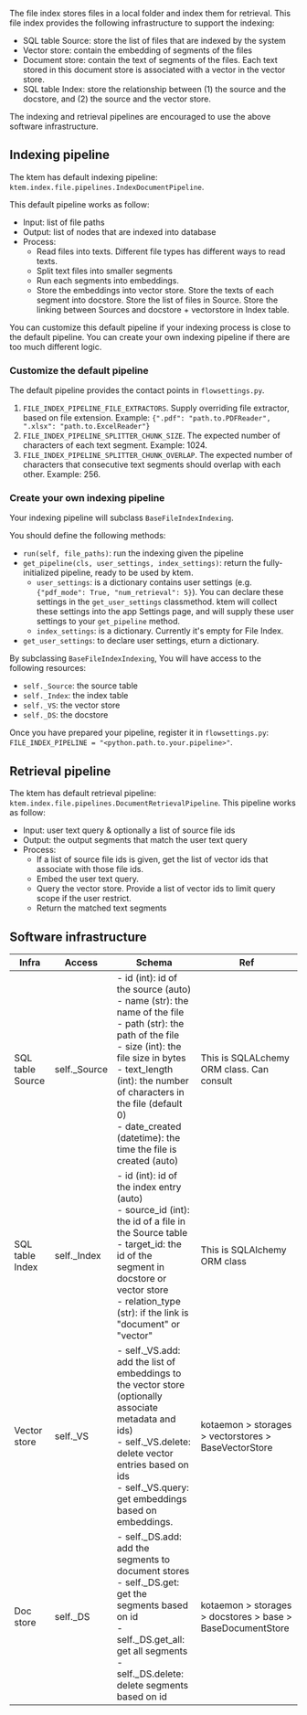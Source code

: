 The file index stores files in a local folder and index them for retrieval.
This file index provides the following infrastructure to support the indexing:

- SQL table Source: store the list of files that are indexed by the system
- Vector store: contain the embedding of segments of the files
- Document store: contain the text of segments of the files. Each text stored
  in this document store is associated with a vector in the vector store.
- SQL table Index: store the relationship between (1) the source and the
  docstore, and (2) the source and the vector store.

The indexing and retrieval pipelines are encouraged to use the above software
infrastructure.

## Indexing pipeline

The ktem has default indexing pipeline: `ktem.index.file.pipelines.IndexDocumentPipeline`.

This default pipeline works as follow:

- Input: list of file paths
- Output: list of nodes that are indexed into database
- Process:
  - Read files into texts. Different file types has different ways to read
    texts.
  - Split text files into smaller segments
  - Run each segments into embeddings.
  - Store the embeddings into vector store. Store the texts of each segment
    into docstore. Store the list of files in Source. Store the linking
    between Sources and docstore + vectorstore in Index table.

You can customize this default pipeline if your indexing process is close to the
default pipeline. You can create your own indexing pipeline if there are too
much different logic.

### Customize the default pipeline

The default pipeline provides the contact points in `flowsettings.py`.

1. `FILE_INDEX_PIPELINE_FILE_EXTRACTORS`. Supply overriding file extractor,
   based on file extension. Example: `{".pdf": "path.to.PDFReader", ".xlsx": "path.to.ExcelReader"}`
2. `FILE_INDEX_PIPELINE_SPLITTER_CHUNK_SIZE`. The expected number of characters
   of each text segment. Example: 1024.
3. `FILE_INDEX_PIPELINE_SPLITTER_CHUNK_OVERLAP`. The expected number of
   characters that consecutive text segments should overlap with each other.
   Example: 256.

### Create your own indexing pipeline

Your indexing pipeline will subclass `BaseFileIndexIndexing`.

You should define the following methods:

- `run(self, file_paths)`: run the indexing given the pipeline
- `get_pipeline(cls, user_settings, index_settings)`: return the
  fully-initialized pipeline, ready to be used by ktem.
  - `user_settings`: is a dictionary contains user settings (e.g. `{"pdf_mode": True, "num_retrieval": 5}`). You can declare these settings in the `get_user_settings` classmethod. ktem will collect these settings into the app Settings page, and will supply these user settings to your `get_pipeline` method.
  - `index_settings`: is a dictionary. Currently it's empty for File Index.
- `get_user_settings`: to declare user settings, eturn a dictionary.

By subclassing `BaseFileIndexIndexing`, You will have access to the following resources:

- `self._Source`: the source table
- `self._Index`: the index table
- `self._VS`: the vector store
- `self._DS`: the docstore

Once you have prepared your pipeline, register it in `flowsettings.py`: `FILE_INDEX_PIPELINE = "<python.path.to.your.pipeline>"`.

## Retrieval pipeline

The ktem has default retrieval pipeline:
`ktem.index.file.pipelines.DocumentRetrievalPipeline`. This pipeline works as
follow:

- Input: user text query & optionally a list of source file ids
- Output: the output segments that match the user text query
- Process:
  - If a list of source file ids is given, get the list of vector ids that
    associate with those file ids.
  - Embed the user text query.
  - Query the vector store. Provide a list of vector ids to limit query scope
    if the user restrict.
  - Return the matched text segments

## Software infrastructure

| Infra            | Access        | Schema                                                                                                                                                                                                                                                                                             | Ref                                                            |
| ---------------- | ------------- | -------------------------------------------------------------------------------------------------------------------------------------------------------------------------------------------------------------------------------------------------------------------------------------------------- | -------------------------------------------------------------- |
| SQL table Source | self.\_Source | - id (int): id of the source (auto)<br>- name (str): the name of the file<br>- path (str): the path of the file<br>- size (int): the file size in bytes<br>- text_length (int): the number of characters in the file (default 0)<br>- date_created (datetime): the time the file is created (auto) | This is SQLALchemy ORM class. Can consult                      |
| SQL table Index  | self.\_Index  | - id (int): id of the index entry (auto)<br>- source_id (int): the id of a file in the Source table<br>- target_id: the id of the segment in docstore or vector store<br>- relation_type (str): if the link is "document" or "vector"                                                              | This is SQLAlchemy ORM class                                   |
| Vector store     | self.\_VS     | - self.\_VS.add: add the list of embeddings to the vector store (optionally associate metadata and ids)<br>- self.\_VS.delete: delete vector entries based on ids<br>- self.\_VS.query: get embeddings based on embeddings.                                                                        | kotaemon > storages > vectorstores > BaseVectorStore       |
| Doc store        | self.\_DS     | - self.\_DS.add: add the segments to document stores<br>- self.\_DS.get: get the segments based on id<br>- self.\_DS.get_all: get all segments<br>- self.\_DS.delete: delete segments based on id                                                                                                  | kotaemon > storages > docstores > base > BaseDocumentStore |
